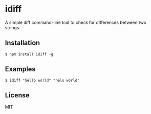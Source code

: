 # idiff

A simple diff command-line tool to check for differences between two strings.

## Installation
```$ npm install idiff -g```

## Examples
```$ idiff "hello world" "helo world"```

## License
[MIT](https://github.com/skyline-123/idiff/blob/master/LICENSE)


